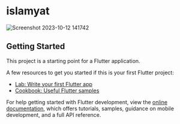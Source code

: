 # islamyat

![Screenshot 2023-10-12 141742](https://github.com/010148990581/Islamyaty/assets/138633648/f945c921-b1df-405d-8fd4-22a6ca885c4d)

## Getting Started

This project is a starting point for a Flutter application.

A few resources to get you started if this is your first Flutter project:

- [Lab: Write your first Flutter app](https://docs.flutter.dev/get-started/codelab)
- [Cookbook: Useful Flutter samples](https://docs.flutter.dev/cookbook)

For help getting started with Flutter development, view the
[online documentation](https://docs.flutter.dev/), which offers tutorials,
samples, guidance on mobile development, and a full API reference.
